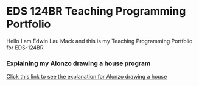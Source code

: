 # EDS 124BR Teaching Programming Portfolio

Hello I am Edwin Lau Mack and this is my Teaching Programming Portfolio for EDS-124BR

### Explaining my Alonzo drawing a house program

[Click this link to see the explanation for Alonzo drawing a house](https://youtu.be/YkotD7GQNl8)


